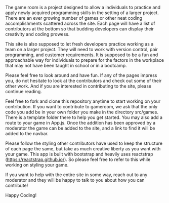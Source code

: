 The game room is a project designed to allow a individuals to practice and apply newly acquired programming skills in the setting of a larger project. There are an ever growing number of games or other neat coding accomplishments scattered across the site. Each page will have a list of contributors at the bottom so that budding developers can display their creativity and coding prowess.

This site is also supposed to let fresh developers practice working as a team on a larger project. They will need to work with version control, pair programming, and customer requirements. It is supposed to be a fun and approachable way for individuals to prepare for the factors in the workplace that may not have been taught in school or in a bootcamp.

Please feel free to look around and have fun. If any of the pages impress you, do not hesitate to look at the contributors and check out some of their other work. And if you are interested in contributing to the site, please continue reading. 

Feel free to fork and clone this repository anytime to start working on your contribution. If you want to contribute to gameroom, we ask that the only code you add be in your own folder you make in the directory src/games. There is a template folder there to help you get started. You may also add a route to your game in App.js. Once the addition has been approved by a moderator the game can be added to the site, and a link to find it will be added to the navbar. 

Please follow the styling other contributors have used to keep the structure of each page the same, but take as much creative liberty as you want with your game. This app is built with bootstrap and heavily uses reactstrap (https://reactstrap.github.io/). So please feel free to refer to this while working on styling your game. 

If you want to help with the entire site in some way, reach out to any moderator and they will be happy to talk to you about how you can contribute! 

Happy Coding!
